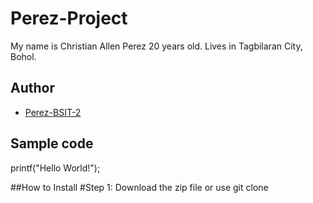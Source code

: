 # Perez-Project
My name is Christian Allen Perez 20 years old. Lives in Tagbilaran City, Bohol.
## Author
* [Perez-BSIT-2](https://github.com/Browniesskrt-BSIT-2)
## Sample code
printf("Hello World!");

##How to Install
#Step 1: Download the zip file or use git clone
